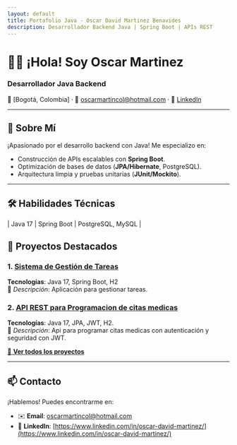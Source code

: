 ```yaml
---
layout: default
title: Portafolio Java - Oscar David Martinez Benavides
description: Desarrollador Backend Java | Spring Boot | APIs REST
---
```


# 👨‍💻 ¡Hola! Soy Oscar Martinez 
### **Desarrollador Java Backend**  

📍 [Bogotá, Colombia] · 📧 oscarmartincol@hotmail.com · 🔗 [LinkedIn](https://www.linkedin.com/in/oscar-david-martinez/)  

---

## 🚀 **Sobre Mí**  
¡Apasionado por el desarrollo backend con Java! Me especializo en:  
- Construcción de APIs escalables con **Spring Boot**.  
- Optimización de bases de datos (**JPA/Hibernate**, PostgreSQL).  
- Arquitectura limpia y pruebas unitarias (**JUnit/Mockito**).  

---

## 🛠️ **Habilidades Técnicas**  
| Java 17            | Spring Boot         | PostgreSQL, MySQL   |


## 🌟 **Proyectos Destacados**  

### 1. [Sistema de Gestión de Tareas](/proyectos/to-do-list)  
**Tecnologías**: Java 17, Spring Boot, H2   
📌 *Descripción*: Aplicación para gestionar tareas.  

### 2. [API REST para Programacion de citas medicas](/proyectos/medicalapp)  
**Tecnologías**: Java 17, JPA, JWT, H2.  
📌 *Descripción*: Api para programar citas medicas con autenticación y seguridad con JWT.  

[🔗 **Ver todos los proyectos**](/proyectos)  

---

## 📫 **Contacto**  
¡Hablemos! Puedes encontrarme en:  
- ✉️ **Email**: [oscarmartincol@hotmail.com](mailto:tu@email.com)  
- 💼 **LinkedIn**: [https://www.linkedin.com/in/oscar-david-martinez/](https://www.linkedin.com/in/oscar-david-martinez/)